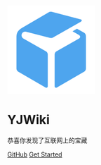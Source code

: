 <!-- _coverpage.md -->

![logo](/favicon.ico)

# YJWiki
恭喜你发现了互联网上的宝藏

[GitHub](https://github.com/yanjiulab/)
[Get Started](#YJWiki)
